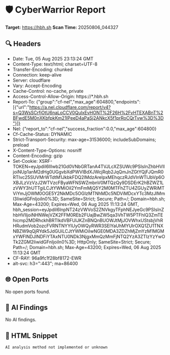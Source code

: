 # 🛡️ CyberWarrior Report
**Target:** https://hbh.sh
**Scan Time:** 20250806_044327

## 🔍 Headers
- Date: Tue, 05 Aug 2025 23:13:24 GMT
- Content-Type: text/html; charset=UTF-8
- Transfer-Encoding: chunked
- Connection: keep-alive
- Server: cloudflare
- Vary: Accept-Encoding
- Cache-Control: no-cache, private
- Access-Control-Allow-Origin: https://*.hbh.sh
- Report-To: {"group":"cf-nel","max_age":604800,"endpoints":[{"url":"https://a.nel.cloudflare.com/report/v4?s=Q3WsSCrfjOtU6naLoCCV0QulxEvHONT%2F26H%2FvHTEXABnT%2BFwdE5M0nXKbfpkKm21IPeeD4aPaSj2ANkcX5f1prRoCQrTvw%3D%3D"}]}
- Nel: {"report_to":"cf-nel","success_fraction":0.0,"max_age":604800}
- Cf-Cache-Status: DYNAMIC
- Strict-Transport-Security: max-age=31536000; includeSubDomains; preload
- X-Content-Type-Options: nosniff
- Content-Encoding: gzip
- Set-Cookie: XSRF-TOKEN=eyJpdiI6Illwb21Gd0VNbGRTanA4TVJLcXZSUWc9PSIsInZhbHVlIjoiNUp1anM2dHg0UGgvbXdPWVlBdXJWcjRqb2JqQmJnZGtYQjFJQmR0RTIvc25SUVMrWTdtM1JkbkFDQ2lMdzArelpxMEhqczRJdVlnWTlJbVp6OXBJLzVzVzJ2WTVzcFByaWFNSWZmbnV0MTQzQy9DSDErK2hBZWZ1LzVWY3hUTTgiLCJtYWMiOiI2YmFmMjQ5Y2M0MTFhZTU4ZGUyZWRiMTViYmJjOWM0OGE5Y2NkMDc5OGIzMTNhMDc5NDViMDcxYTc3MzJlMmI3IiwidGFnIjoiIn0%3D; SameSite=Strict; Secure; Path=/; Domain=hbh.sh; Max-Age=43200; Expires=Wed, 06 Aug 2025 11:13:24 GMT, hbh_session=eyJpdiI6InpNT24zVWVoS2ZNVkgyTFphNEJyeGc9PSIsInZhbHVlIjoiNHNWejVZK2FFM0REb2FUajBwZW5qa3VhTW5PTFhlQ3ZmTEhicmp2MDRhckhBRTlkdVBFUlJKZnBNQnBUOWJtMjJOVWhxUStsbjVhRHRudmVob2ozcFVRNTNYYlUyOWQyRWR3SElYaUhMYUlrOXQ1ZU1TNXNBZW9qQjRYdk5JdGUiLCJtYWMiOiIwNGE0MDA3ZDZhMjZmYzM1MGMxYWFlNDJlNDFiYTAxNTU0NDk3NjgxMmQzMmFjNTQ2YzA3ZTIzYzYwOTk2ZGM2IiwidGFnIjoiIn0%3D; HttpOnly; SameSite=Strict; Secure; Path=/; Domain=hbh.sh; Max-Age=43200; Expires=Wed, 06 Aug 2025 11:13:24 GMT
- CF-RAY: 96a9fc1f28bf8172-EWR
- alt-svc: h3=":443"; ma=86400

## 🌐 Open Ports
No open ports found.

## 🤖 AI Findings
No AI findings.

## 🧬 HTML Snippet
```html
AI analysis method not implemented or unknown
```